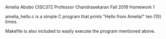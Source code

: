 Amelia Abobo
CISC372
Professor Chandrasekaran
Fall 2019
Homework 1

amelia_hello.c is a simple C program that prints "Hello from Amelia!" ten (10) times.

Makefile is also included to easily execute the program mentioned above.
